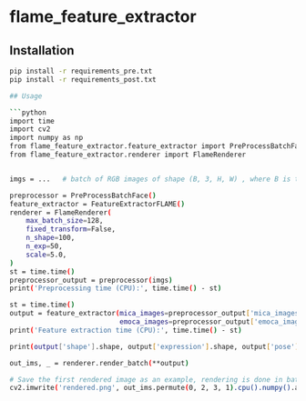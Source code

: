 # flame_feature_extractor

## Installation

```bash
pip install -r requirements_pre.txt
pip install -r requirements_post.txt

## Usage

```python
import time
import cv2
import numpy as np
from flame_feature_extractor.feature_extractor import PreProcessBatchFace, FeatureExtractorFLAME
from flame_feature_extractor.renderer import FlameRenderer


imgs = ...   # batch of RGB images of shape (B, 3, H, W) , where B is the batch size or could be frames of a video

preprocessor = PreProcessBatchFace()
feature_extractor = FeatureExtractorFLAME()
renderer = FlameRenderer(
    max_batch_size=128,
    fixed_transform=False,
    n_shape=100,
    n_exp=50,
    scale=5.0,
)
st = time.time()
preprocessor_output = preprocessor(imgs)
print('Preprocessing time (CPU):', time.time() - st)

st = time.time()
output = feature_extractor(mica_images=preprocessor_output['mica_images'], 
                           emoca_images=preprocessor_output['emoca_images'])
print('Feature extraction time (CPU):', time.time() - st)

print(output['shape'].shape, output['expression'].shape, output['pose'].shape)

out_ims, _ = renderer.render_batch(**output)

# Save the first rendered image as an example, rendering is done in batch
cv2.imwrite('rendered.png', out_ims.permute(0, 2, 3, 1).cpu().numpy().astype(np.uint8)[0])
```
